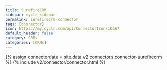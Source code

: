 ```yaml
---
title: SurefireCRM
sidebar: cyclr_sidebar
permalink: surefirecrm-connector
tags: [connector]
icon: https://my.cyclr.com/api/ConnectorIcon/16167
default_header: false
category: CRMs
categories: [CRMs]
---
```

{% assign connectordata = site.data.v2.connectors.connector-surefirecrm %}
{% include v2/connector/connector.html %}	